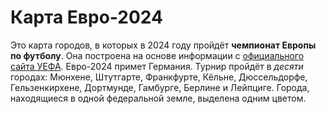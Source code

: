 # Карта Евро-2024
Это карта  городов, в которых в 2024 году пройдёт **чемпионат Европы по футболу**.
Она построена на основе информации c [официального сайта УЕФА](https://www.uefa.com/uefaeuro-2020/news/0257-0e13b161b2e8-4a3fd5615e0c-1000/).
Евро-2024 примет Германия. Турнир пройдёт в *десяти* городах: Мюнхене, Штутгарте, Франкфурте, Кёльне, Дюссельдорфе, Гельзенкирхене, Дортмунде, Гамбурге, Берлине и Лейпциге. Города, находящиеся в одной федеральной земле, выделена одним цветом.


